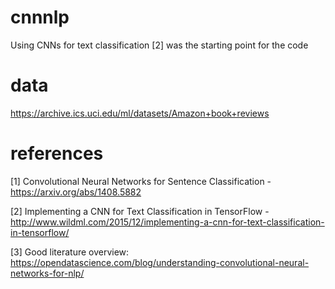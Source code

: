 # cnnnlp
Using CNNs for text classification [2] was the starting point for the code

# data
https://archive.ics.uci.edu/ml/datasets/Amazon+book+reviews

# references
[1] Convolutional Neural Networks for Sentence Classification - https://arxiv.org/abs/1408.5882

[2] Implementing a CNN for Text Classification in TensorFlow - http://www.wildml.com/2015/12/implementing-a-cnn-for-text-classification-in-tensorflow/

[3] Good literature overview: https://opendatascience.com/blog/understanding-convolutional-neural-networks-for-nlp/
